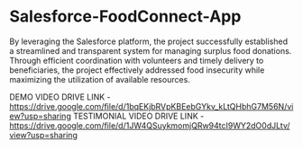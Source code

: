 # Salesforce-FoodConnect-App
By leveraging the Salesforce platform, the project successfully established a streamlined and transparent system for managing surplus food donations. Through efficient coordination with volunteers and timely delivery to beneficiaries, the project effectively addressed food insecurity while maximizing the utilization of available resources.

DEMO VIDEO DRIVE LINK - https://drive.google.com/file/d/1bqEKjbRVpKBEebGYkv_kLtQHbhG7M56N/view?usp=sharing
TESTIMONIAL VIDEO DRIVE LINK - https://drive.google.com/file/d/1JW4QSuykmomjQRw94tcI9WY2dO0dJLtv/view?usp=sharing
